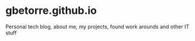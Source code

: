 # gbetorre.github.io
Personal tech blog, about me, my projects, found work arounds and other IT stuff
